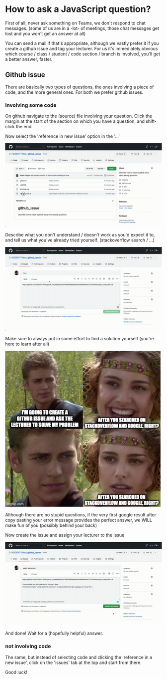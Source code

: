 # How to ask a JavaScript question?

First of all, never ask something on Teams, we don't respond to chat messages.
(some of us are in a -lot- of meetings, those chat messages get lost and you won't get an answer at all)

You can send a mail if that's appropriate, although we vastly prefer it if you create a github issue and tag your lecturer.
For us it's immediately obvious which course / class / student / code section / branch is involved, you'll get a better answer, faster.

## Github issue

There are basically two types of questions, the ones involving a piece of code, and the more general ones.
For both we prefer github issues.

### Involving some code

On github navigate to the (source) file involving your question. Click the margin at the start of the section on which you have a question, and shift-click the end.

Now select the 'reference in new issue' option in the '...'

![](img/github_issue1.gif)

Describe what you don't understand / doesn't work as you'd expect it to, and tell us what you've already tried yourself.
(stackoverflow search / ...)

![](img/github_issue2.gif)

Make sure to always put in some effort to find a solution yourself (you're here to learn after all)

![](img/github_issue_meme.jpg)

Although there are no stupid questions, if the very first google result after copy pasting your error message provides the perfect answer, we WILL make fun of you (possibly behind your back)

Now create the issue and assign your lecturer to the issue

![](img/github_issue3.gif)

And done! Wait for a (hopefully helpful) answer.

### not involving code

The same, but instead of selecting code and clicking the 'reference in a new issue', click on the 'issues' tab at the top and start from there.

Good luck!
